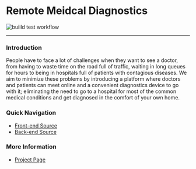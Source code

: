 # Remote Meidcal Diagnostics

![buiild test workflow](../../actions/workflows/build_test_react.yml/badge.svg)

---

### Introduction

People have to face a lot of challenges when they want to see a doctor, from having to waste time on the road full of traffic, waiting in long queues for hours to being in hospitals full of patients with contagious diseases. We aim to minimize these problems by introducing a platform where doctors and patients can meet online and a convenient diagnostics device to go with it; eliminating the need to go to a hospital for most of the common medical conditions and get diagnosed in the comfort of your own home.

### Quick Navigation

- [Front-end Source](src/front-end/README.md)
- [Back-end Source](#)

### More Information

- [Project Page](https://cepdnaclk.github.io/e17-3yp-remote-medical-diagnostics/)
